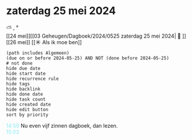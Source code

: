 # zaterdag 25 mei 2024

⛅ , °<br>[[24 mei]][[03 Geheugen/Dagboek/2024/0525 zaterdag 25 mei 2024| 📓 ]][[26 mei]]
[[☀️ Als ik moe ben]]
```tasks
(path includes Algemeen)
(due on or before 2024-05-25) AND NOT (done before 2024-05-25)
# not done
hide due date
hide start date
hide recurrence rule
hide tags
hide backlink
hide done date
hide task count
hide created date
hide edit button
sort by priority 
```
<p style="padding-left: 2.7em; text-indent: -2.7em; margin: 0;"><font color=#8be9f3>14:59  </font>  Nu even vijf zinnen dagboek, dan lezen. </p>   
<p style="padding-left: 2.7em; text-indent: -2.7em; margin: 0;"><font color=#8be9f3>15:03  </font>   </p>   